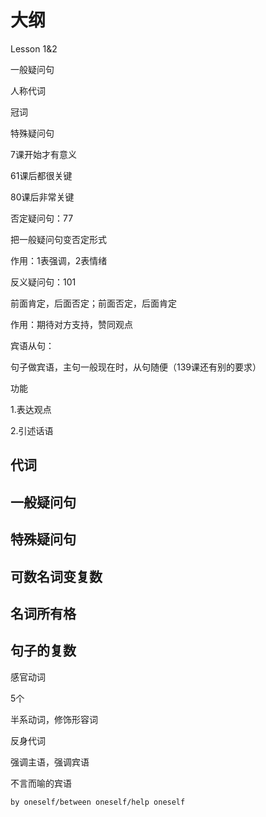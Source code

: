 # 大纲





Lesson 1&2

一般疑问句

人称代词

冠词

特殊疑问句

7课开始才有意义



61课后都很关键

80课后非常关键



否定疑问句：77

把一般疑问句变否定形式

作用：1表强调，2表情绪





反义疑问句：101

前面肯定，后面否定；前面否定，后面肯定

作用：期待对方支持，赞同观点



宾语从句：

句子做宾语，主句一般现在时，从句随便（139课还有别的要求）

功能

1.表达观点

2.引述话语





## 代词



## 一般疑问句

## 特殊疑问句

## 可数名词变复数

## 名词所有格







## 句子的复数





感官动词

5个

半系动词，修饰形容词



反身代词

强调主语，强调宾语

不言而喻的宾语

```
by oneself/between oneself/help oneself
```

